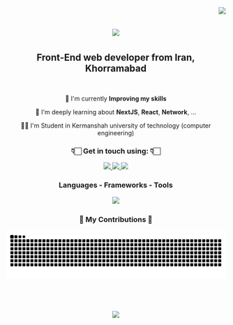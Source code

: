<img align="right" src="https://visitor-badge.laobi.icu/badge?page_id=Alireza-Waterface.Alireza-Waterface" />

<h1 align="center">
  <img src="https://readme-typing-svg.herokuapp.com/?font=Righteous&size=35&center=true&width=500&height=70&duration=6000&lines=Hi+there!+Welcome+✌🏻;+I'm+Alireza+Abchehre!" />
</h1>

<h2 align="center">  Front-End web developer from Iran, Khorramabad  </h2>

<br />

<div align="center">
  
  <p>🔭 I'm currently <b>Improving my skills</b></p>
  
  <p>🌱 I'm deeply learning about <b>NextJS</b>, <b>React</b>, <b>Network</b>, ...</p>

  <p>👨‍🎓 I'm Student in Kermanshah university of technology (computer engineering)</p>
  
</div>

<div align="center">
  <h3 align="center">👇🏻 Get in touch using: 👇🏻</h3>

  <a href="mailto:Alireza.waterface@outlook.com" target="_blank">
    <img width="50px" src="https://www.nidirect.gov.uk/sites/default/files/styles/nigov_full_620_x1/public/images/email_logo.jpg?itok=ifUhNgCT" />
  </a>

  <a href="https://t.me/+989155706085" target="_blank" margin="0 1rem">
    <img width="50px" src="https://static-00.iconduck.com/assets.00/telegram-icon-2048x2048-l6ni6sux.png" />
  </a>

  <a href="https://wa.me/+989155706085" target="_blank">
    <img width="50px" src="https://static-00.iconduck.com/assets.00/whatsapp-icon-2048x2048-wo3g2qq0.png" />
  </a>
</div>

<div align="center">
  <h3 align="center">Languages - Frameworks - Tools</h3>

  <img src="https://skillicons.dev/icons?i=nextjs,react,javascript,tailwind,bootstrap,git,github,html,css,figma,linkedin,vscode,xd" />
  
</div>

<div align="center">
  <h3>🐍 My Contributions 🐍</h3>

  <img alt="Snake moving around" src="https://raw.githubusercontent.com/Alireza-Waterface/Alireza-Waterface/output/github-contribution-grid-snake.svg" />

</div>

<br /><br />

<h3 align="center">
    <img src="https://readme-typing-svg.herokuapp.com/?font=Righteous&size=25&center=true&vCenter=true&width=500&height=70&duration=4000&lines=Thanks+for+visiting!+✌️;I'm+always+down+for+collaboration+:)">
</h3>

<br/>

